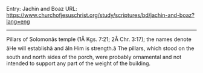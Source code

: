 Entry: Jachin and Boaz
URL: https://www.churchofjesuschrist.org/study/scriptures/bd/jachin-and-boaz?lang=eng

---

Pillars of Solomonâs temple (1Â Kgs. 7:21; 2Â Chr. 3:17); the names denote âHe will establishâ and âIn Him is strength.â The pillars, which stood on the south and north sides of the porch, were probably ornamental and not intended to support any part of the weight of the building.
